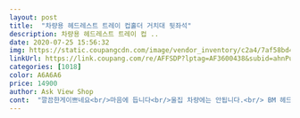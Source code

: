 ```yaml
---
layout: post 
title:  "차량용 헤드레스트 트레이 컵홀더 거치대 뒷좌석" 
description: 차량용 헤드레스트 트레이 컵 ..
date: 2020-07-25 15:56:32 
img: https://static.coupangcdn.com/image/vendor_inventory/c2a4/7af58bd4ddeea530a889a2a7a7217628d0b64032ad24e25e7cd23a0401dc.jpg 
linkUrl: https://link.coupang.com/re/AFFSDP?lptag=AF3600438&subid=ahnPublicAsk&pageKey=1358516665&itemId=2389688991&vendorItemId=70385033445&traceid=V0-113-099058dd42c31258 
categories: [1018] 
color: A6A6A6 
price: 14900 
author: Ask View Shop 
cont:  "깔끔한게이쁘네요<br/>마음에 듭니다<br/>울집 차량에는 안됩니다.<br/> BM 헤드에 안맞아요.<br/> 헤드가 분리가 되는 차량에만 가능한거 같아요<br/>" 
---
```

